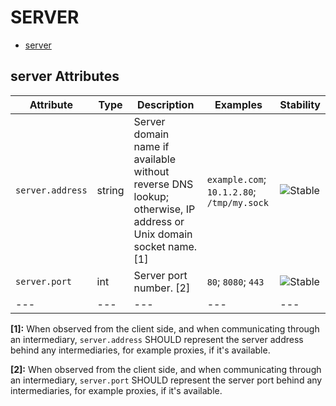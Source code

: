 
<!--- Hugo front matter used to generate the website version of this page:
--->

# SERVER

- [server](#server)


## server Attributes

| Attribute  | Type | Description  | Examples  | Stability |
|---|---|---|---|---|
| `server.address` |  string | Server domain name if available without reverse DNS lookup; otherwise, IP address or Unix domain socket name. [1] | `example.com`; `10.1.2.80`; `/tmp/my.sock` | ![Stable](https://img.shields.io/badge/-stable-lightgreen) |
| `server.port` |  int | Server port number. [2] | `80`; `8080`; `443` | ![Stable](https://img.shields.io/badge/-stable-lightgreen) |
|---|---|---|---|---|

**[1]:** When observed from the client side, and when communicating through an intermediary, `server.address` SHOULD represent the server address behind any intermediaries, for example proxies, if it's available.

**[2]:** When observed from the client side, and when communicating through an intermediary, `server.port` SHOULD represent the server port behind any intermediaries, for example proxies, if it's available.


